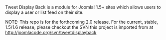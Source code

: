 Tweet Display Back is a module for Joomla! 1.5+ sites which allows users to display a user or list feed on their site.

NOTE: This repo is for the forthcoming 2.0 release.  For the current, stable, 1.5/1.6 release, please checkout the SVN this project is imported from at http://joomlacode.org/svn/tweetdisplayback
